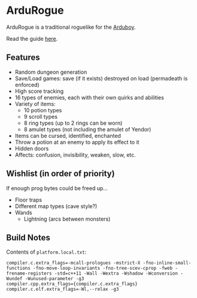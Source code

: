 # ArduRogue

ArduRogue is a traditional roguelike for the [Arduboy](https://www.arduboy.com/).

Read the guide [here](guide.md).

## Features

- Random dungeon generation
- Save/Load games: save (if it exists) destroyed on load (permadeath is enforced)
- High score tracking
- 16 types of enemies, each with their own quirks and abilities
- Variety of items:
  - 10 potion types
  - 9 scroll types
  - 8 ring types (up to 2 rings can be worn)
  - 8 amulet types (not including the amulet of Yendor)
- Items can be cursed, identified, enchanted
- Throw a potion at an enemy to apply its effect to it
- Hidden doors
- Affects: confusion, invisibility, weaken, slow, etc.

## Wishlist (in order of priority)

If enough prog bytes could be freed up...

- Floor traps
- Different map types (cave style?)
- Wands
  - Lightning (arcs between monsters)

## Build Notes

Contents of `platform.local.txt`:
```
compiler.c.extra_flags=-mcall-prologues -mstrict-X -fno-inline-small-functions -fno-move-loop-invariants -fno-tree-scev-cprop -fweb -frename-registers -std=c++11 -Wall -Wextra -Wshadow -Wconversion -Wundef -Wunused-parameter -g3
compiler.cpp.extra_flags={compiler.c.extra_flags} 
compiler.c.elf.extra_flags=-Wl,--relax -g3
```
